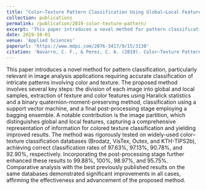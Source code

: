 ```yaml
---
title: "Color–Texture Pattern Classification Using Global–Local Feature Extraction, an SVM Classifier, with Bagging Ensemble Post-Processing"
collection: publications
permalink: /publication/2019-color-texture-pattern/
excerpt: 'This paper introduces a novel method for pattern classification, particularly relevant in image analysis applications requiring accurate classification of intricate patterns involving color and texture.'
date: 2019-10-01
venue: 'Applied Sciences'
paperurl: 'https://www.mdpi.com/2076-3417/9/15/3130'
citation: 'Navarro, C. F., & Perez, C. A. (2019). Color–Texture Pattern Classification Using Global–Local Feature Extraction, an SVM Classifier, with Bagging Ensemble Post-Processing. <i>Applied Sciences</i>, 9(15), 3130. https://doi.org/10.3390/app9153130.'
---
```

This paper introduces a novel method for pattern classification, particularly relevant in image analysis applications requiring accurate classification of intricate patterns involving color and texture. The proposed method involves several key steps: the division of each image into global and local samples, extraction of texture and color features using Haralick statistics and a binary quaternion-moment-preserving method, classification using a support vector machine, and a final post-processing stage employing a bagging ensemble. A notable contribution is the image partition, which distinguishes global and local features, capturing a comprehensive representation of information for colored texture classification and yielding improved results. The method was rigorously tested on widely-used color–texture classification databases (Brodatz, VisTex, Outex, and KTH-TIPS2b), achieving correct classification rates of 97.63%, 97.13%, 90.78%, and 92.90%, respectively. Incorporating the post-processing stage further enhanced these results to 99.88%, 100%, 98.97%, and 95.75%. Comparative analysis with the best previously published results on the same databases demonstrated significant improvements in all cases, affirming the effectiveness and advancement of the proposed method.
